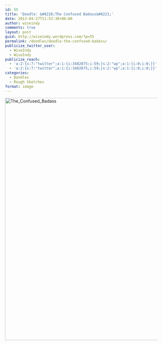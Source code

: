 ```yaml
---
id: 55
title: 'Doodle: &#8220;The Confused Badass&#8221;'
date: 2013-04-27T11:53:30+00:00
author: wiseindy
comments: true
layout: post
guid: http://wiseindy.wordpress.com/?p=55
permalink: /doodles/doodle-the-confused-badass/
publicize_twitter_user:
  - WiseIndy
  - WiseIndy
publicize_reach:
  - 'a:2:{s:7:"twitter";a:1:{i:3482075;i:59;}s:2:"wp";a:1:{i:0;i:0;}}'
  - 'a:2:{s:7:"twitter";a:1:{i:3482075;i:59;}s:2:"wp";a:1:{i:0;i:0;}}'
categories:
  - Doodles
  - Rough Sketches
format: image
---
```

<p><a href="http://wiseindy.com/wp-content/uploads/2013/04/the_confused_badass.png"><img class="alignnone size-full wp-image-57" alt="The_Confused_Badass" src="http://wiseindy.com/wp-content/uploads/2013/04/the_confused_badass.png" width="960" height="797" /></a></p>